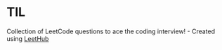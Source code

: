 # TIL
Collection of LeetCode questions to ace the coding interview! - Created using [LeetHub](https://github.com/QasimWani/LeetHub)
